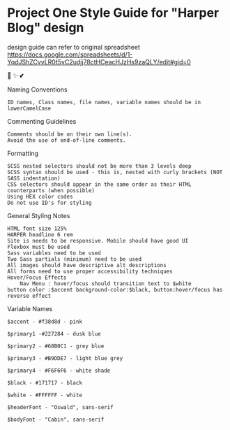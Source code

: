 # Project One Style Guide for "Harper Blog" design
design guide can refer to original spreadsheet
https://docs.google.com/spreadsheets/d/1-YqdJShZCvvLR0t5vC2udjj78ctHCeacHJzHs9zaQLY/edit#gid=0

🌈 ✨ 💕

Naming Conventions

    ID names, Class names, file names, variable names should be in lowerCamelCase

Commenting Guidelines

    Comments should be on their own line(s).
    Avoid the use of end-of-line comments.

Formatting

    SCSS nested selectors should not be more than 3 levels deep
    SCSS syntax should be used - this is, nested with curly brackets (NOT SASS indentation)
    CSS selectors should appear in the same order as their HTML counterparts (when possible)
    Using HEX color codes
    Do not use ID's for styling

General Styling Notes

    HTML font size 125%
    HARPER headline 6 rem
    Site is needs to be responsive. Mobile should have good UI
    Flexbox must be used
    Sass variables need to be used
    Two Sass partials (minimum) need to be used
    All images should have descriptive alt descriptions
    All forms need to use proper accessibility techniques
    Hover/Focus Effects
        Nav Menu : hover/focus should transition text to $white
	button color :$accent background-color:$black, button:hover/focus has reverse effect

Variable Names

    $accent - #f38d8d - pink

    $primary1 -#227284 - dusk blue

    $primary2 - #68B0C1 - grey blue

    $primary3 - #B9DDE7 - light blue grey

    $primary4 - #F6F6F6 - white shade

    $black - #171717 - black

    $white - #FFFFFF - white

    $headerFont - "Oswald", sans-serif

    $bodyFont - "Cabin", sans-serif
